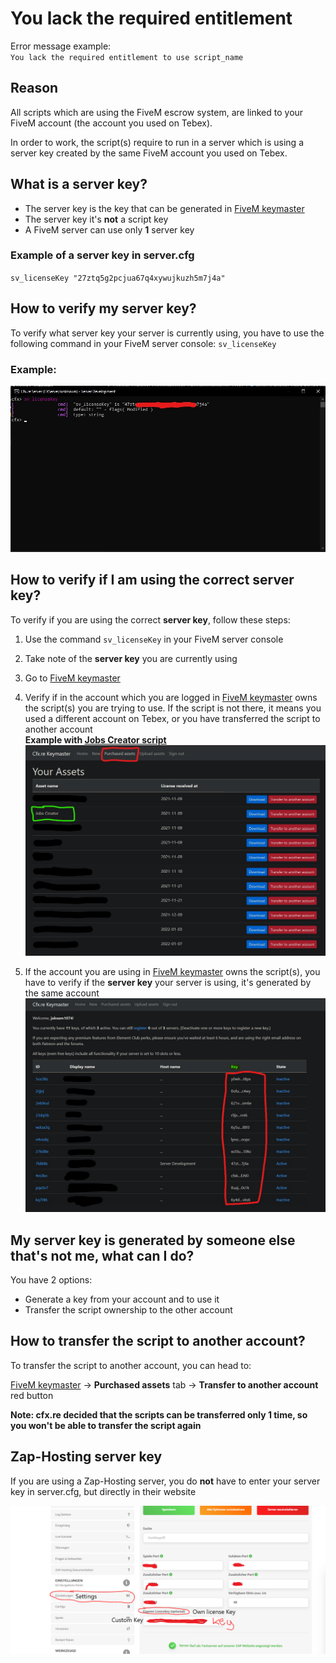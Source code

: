 # You lack the required entitlement

Error message example:
<br>
`You lack the required entitlement to use script_name`

## Reason
All scripts which are using the FiveM escrow system, are linked to your FiveM account (the account you used on Tebex).

In order to work, the script(s) require to run in a server which is using a server key created by the same FiveM account you used on Tebex.

## What is a server key?
* The server key is the key that can be generated in [FiveM keymaster](https://keymaster.fivem.net/)
* The server key it's **not** a script key
* A FiveM server can use only **1** server key

### Example of a server key in server.cfg
`sv_licenseKey "27ztq5g2pcjua67q4xywujkuzh5m7j4a"`

## How to verify my server key?
To verify what server key your server is currently using, you have to use the following command in your FiveM server console: `sv_licenseKey`

### Example:
![Example image](example_server_key.jpg "Server key example")

## How to verify if I am using the correct server key?
To verify if you are using the correct **server key**, follow these steps:

1. Use the command `sv_licenseKey` in your FiveM server console
2. Take note of the **server key** you are currently using
3. Go to [FiveM keymaster](https://keymaster.fivem.net/)
4. Verify if in the account which you are logged in [FiveM keymaster](https://keymaster.fivem.net/) owns the script(s) you are trying to use. If the script is not there, it means you used a different account on Tebex, or you have transferred the script to another account
<br>**Example with [Jobs Creator script](https://forum.cfx.re/t/jobs-creator-4-6-esx-in-game-job-creation-menu-without-server-restart/2667762)**
    ![Example purchased assets image](example_purchased_assets.jpg "Purchased assets")
    
5. If the account you are using in [FiveM keymaster](https://keymaster.fivem.net/) owns the script(s), you have to verify if the **server key** your server is using, it's generated by the same account
    ![Keymaster keys list image](keymaster_keys_list.jpg "Keys list")

## My server key is generated by someone else that's not me, what can I do?
You have 2 options:

* Generate a key from your account and to use it
* Transfer the script ownership to the other account

## How to transfer the script to another account?
To transfer the script to another account, you can head to:

[FiveM keymaster](https://keymaster.fivem.net/) -> **Purchased assets** tab -> **Transfer to another account** red button

**Note: cfx.re decided that the scripts can be transferred only 1 time, so you won't be able to transfer the script again**

## Zap-Hosting server key
If you are using a Zap-Hosting server, you do **not** have to enter your server key in server.cfg, but directly in their website

![Zap-Hosting custom key settings](zap_hosting_custom_key.png "Zap-Hosting custom key settings")